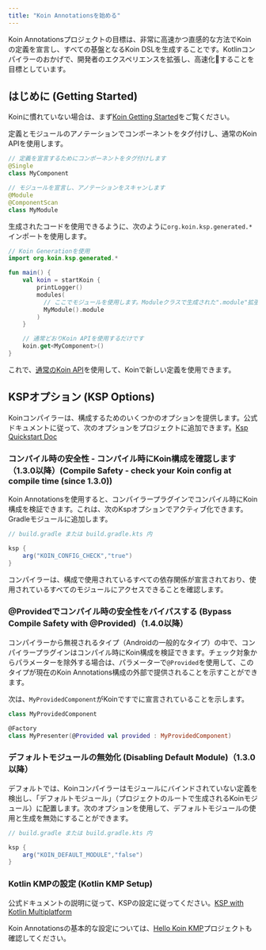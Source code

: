 ```yaml
---
title: "Koin Annotationsを始める"
---
```

Koin Annotationsプロジェクトの目標は、非常に高速かつ直感的な方法でKoinの定義を宣言し、すべての基盤となるKoin DSLを生成することです。Kotlinコンパイラーのおかげで、開発者のエクスペリエンスを拡張し、高速化🚀することを目標としています。

## はじめに (Getting Started)

Koinに慣れていない場合は、まず[Koin Getting Started](https://insert-koin.io/docs/quickstart/kotlin)をご覧ください。

定義とモジュールのアノテーションでコンポーネントをタグ付けし、通常のKoin APIを使用します。

```kotlin
// 定義を宣言するためにコンポーネントをタグ付けします
@Single
class MyComponent
```

```kotlin
// モジュールを宣言し、アノテーションをスキャンします
@Module
@ComponentScan
class MyModule
```

生成されたコードを使用できるように、次のように`org.koin.ksp.generated.*`インポートを使用します。

```kotlin
// Koin Generationを使用
import org.koin.ksp.generated.*

fun main() {
    val koin = startKoin {
        printLogger()
        modules(
          // ここでモジュールを使用します。Moduleクラスで生成された".module"拡張子を使用します
          MyModule().module
        )
    }

    // 通常どおりKoin APIを使用するだけです
    koin.get<MyComponent>()
}
```

これで、[通常のKoin API](https://insert-koin.io/docs/reference/introduction)を使用して、Koinで新しい定義を使用できます。

## KSPオプション (KSP Options)

Koinコンパイラーは、構成するためのいくつかのオプションを提供します。公式ドキュメントに従って、次のオプションをプロジェクトに追加できます。[Ksp Quickstart Doc](https://kotlinlang.org/docs/ksp-quickstart.html)

### コンパイル時の安全性 - コンパイル時にKoin構成を確認します（1.3.0以降）(Compile Safety - check your Koin config at compile time (since 1.3.0))

Koin Annotationsを使用すると、コンパイラープラグインでコンパイル時にKoin構成を検証できます。これは、次のKspオプションでアクティブ化できます。Gradleモジュールに追加します。

```groovy
// build.gradle または build.gradle.kts 内

ksp {
    arg("KOIN_CONFIG_CHECK","true")
}
```

コンパイラーは、構成で使用されているすべての依存関係が宣言されており、使用されているすべてのモジュールにアクセスできることを確認します。

### @Providedでコンパイル時の安全性をバイパスする (Bypass Compile Safety with @Provided)（1.4.0以降）

コンパイラーから無視されるタイプ（Androidの一般的なタイプ）の中で、コンパイラープラグインはコンパイル時にKoin構成を検証できます。チェック対象からパラメーターを除外する場合は、パラメーターで`@Provided`を使用して、このタイプが現在のKoin Annotations構成の外部で提供されることを示すことができます。

次は、`MyProvidedComponent`がKoinですでに宣言されていることを示します。

```kotlin
class MyProvidedComponent

@Factory
class MyPresenter(@Provided val provided : MyProvidedComponent)
```

### デフォルトモジュールの無効化 (Disabling Default Module)（1.3.0以降）

デフォルトでは、Koinコンパイラーはモジュールにバインドされていない定義を検出し、「デフォルトモジュール」（プロジェクトのルートで生成されるKoinモジュール）に配置します。次のオプションを使用して、デフォルトモジュールの使用と生成を無効にすることができます。

```groovy
// build.gradle または build.gradle.kts 内

ksp {
    arg("KOIN_DEFAULT_MODULE","false")
}
```

### Kotlin KMPの設定 (Kotlin KMP Setup)

公式ドキュメントの説明に従って、KSPの設定に従ってください。[KSP with Kotlin Multiplatform](https://kotlinlang.org/docs/ksp-multiplatform.html)

Koin Annotationsの基本的な設定については、[Hello Koin KMP](https://github.com/InsertKoinIO/hello-kmp/tree/annotations)プロジェクトも確認してください。